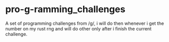 # pro-g-ramming_challenges
A set of programming challenges from /g/, i will do then whenever i get the number on my rust rng and will do other only after i finish the current challenge.
